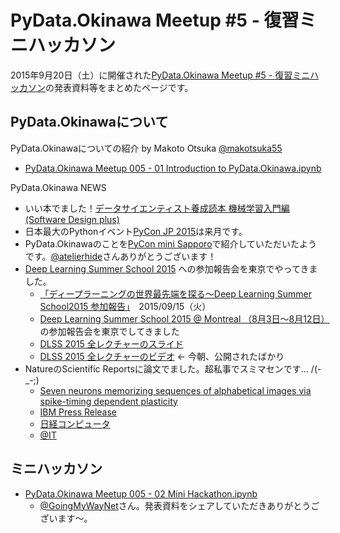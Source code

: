 # PyData.Okinawa Meetup #5 - 復習ミニハッカソン

2015年9月20日（土）に開催された[PyData.Okinawa Meetup #5 - 復習ミニハッカソン](http://pydataokinawa.connpass.com/event/20225/)の発表資料等をまとめたページです。

## PyData.Okinawaについて

PyData.Okinawaについての紹介
by Makoto Otsuka [@makotsuka55](https://twitter.com/makotsuka55)

- [PyData.Okinawa Meetup 005 - 01 Introduction to PyData.Okinawa.ipynb](https://github.com/PyDataOkinawa/meetup005/blob/master/PyData.Okinawa%20Meetup%20005%20-%2001%20Introduction%20to%20PyData.Okinawa.ipynb)

PyData.Okinawa NEWS
- いい本でました！[データサイエンティスト養成読本 機械学習入門編 (Software Design plus)](http://gihyo.jp/book/2015/978-4-7741-7631-4)
- 日本最大のPythonイベント[PyCon JP 2015](https://pycon.jp/2015/ja/)は来月です。
- PyData.Okinawaのことを[PyCon mini Sapporo](http://sapporo.pycon.jp/2015/)で紹介していただいたようです。[@atelierhide](https://twitter.com/atelierhide)さんありがとうございます！
- [Deep Learning Summer School 2015](https://sites.google.com/site/deeplearningsummerschool/schedule) への参加報告会を東京でやってきました。
  - [「ディープラーニングの世界最先端を探る〜Deep Learning Summer School2015 参加報告」](http://peatix.com/event/114046)　2015/09/15（火）
  - [Deep Learning Summer School 2015 @ Montreal （8月3日〜8月12日）](https://sites.google.com/site/deeplearningsummerschool/)の参加報告会を東京でしてきました
  - [DLSS 2015 全レクチャーのスライド](https://sites.google.com/site/deeplearningsummerschool/schedule)
  - [DLSS 2015 全レクチャーのビデオ](http://videolectures.net/deeplearning2015_montreal/)  <- 今朝、公開されたばかり
- NatureのScientific Reportsに論文でました。超私事でスミマセンです... /(-_-;)
  - [Seven neurons memorizing sequences of alphabetical images via spike-timing dependent plasticity](http://www.nature.com/articles/srep14149)
  - [IBM Press Release](http://www-06.ibm.com/jp/press/2015/09/1601.html)
  - [日経コンピュータ](http://itpro.nikkeibp.co.jp/atcl/news/15/091703009/)
  - [@IT](http://www.atmarkit.co.jp/ait/articles/1509/17/news158.html)

## ミニハッカソン

- [PyData.Okinawa Meetup 005 - 02 Mini Hackathon.ipynb](https://github.com/PyDataOkinawa/meetup005/blob/master/PyData.Okinawa%20Meetup%20005%20-%2002%20Mini%20Hackathon.ipynb)
  - [@GoingMyWayNet](https://twitter.com/goingmywaynet)さん。発表資料をシェアしていただきありがとうございます〜。